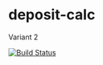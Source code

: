 # deposit-calc
Variant 2

[![Build Status](https://travis-ci.org/Zerling14/deposit-calc.svg?branch=develop)](https://travis-ci.org/Zerling14/deposit-calc)
